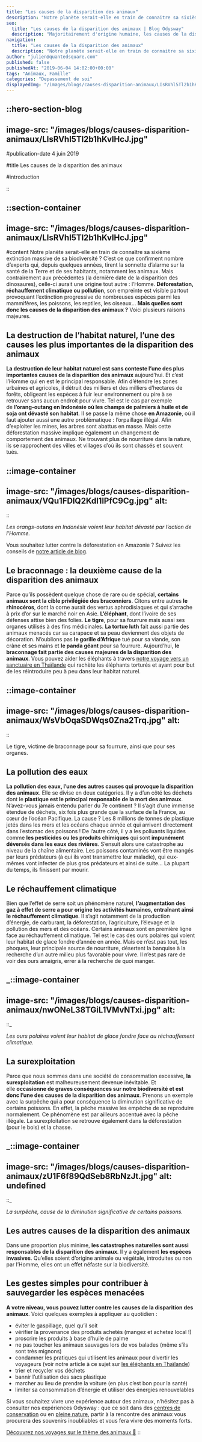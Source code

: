 ```yaml
---
title: "Les causes de la disparition des animaux"
description: "Notre planète serait-elle en train de connaitre sa sixième extinction massive de sa biodiversité ? C'est ce que confirment nombre d'experts qui, depuis quelques années, tirent la sonnette d'alarme sur la sante de la Terre et de ses habitants, notamment les animaux. Mais contrairement aux précédentes (la dernière date ..."
seo:
  title: "Les causes de la disparition des animaux | Blog Odysway"
  description: "Majoritairement d'origine humaine, les causes de la disparition des animaux sont diverses. Découvrons lesquelles et comment y remédier."
navigation:
  title: "Les causes de la disparition des animaux"
  description: "Notre planète serait-elle en train de connaitre sa sixième extinction massive de sa biodiversité ? C'est ce que confirment nombre d'experts qui, depuis quelques années, tirent la sonnette d'alarme sur la sante de la Terre et de ses habitants, notamment les animaux. Mais contrairement aux précédentes (la dernière date ..."
author: "julien@quantedsquare.com"
published: false
publishedAt: "2019-06-04 14:02:00+00:00"
tags: "Animaux, Famille"
categories: "Depassement de soi"
displayedImg: "/images/blogs/causes-disparition-animaux/LIsRVhl5Tl2b1hKvlHcJ.jpg"
---
```


::hero-section-blog
---
image-src: "/images/blogs/causes-disparition-animaux/LIsRVhl5Tl2b1hKvlHcJ.jpg"
---
#publication-date
4 juin 2019

#title
Les causes de la disparition des animaux

#introduction

::

::section-container
---
image-src: "/images/blogs/causes-disparition-animaux/LIsRVhl5Tl2b1hKvlHcJ.jpg"
---
#content
Notre planète serait-elle en train de connaître sa sixième extinction massive de sa biodiversité ? C’est ce que confirment nombre d’experts qui, depuis quelques années, tirent la sonnette d’alarme sur la santé de la Terre et de ses habitants, notamment les animaux. Mais contrairement aux précédentes (la dernière date de la disparition des dinosaures), celle-ci aurait une origine tout autre : l’Homme. **Déforestation, réchauffement climatique ou pollution**, son empreinte est visible partout provoquant l’extinction progressive de nombreuses espèces parmi les mammifères, les poissons, les reptiles, les oiseaux… **Mais quelles sont donc les causes de la disparition des animaux ?** Voici plusieurs raisons majeures.

## La destruction de l’habitat naturel, l’une des causes les plus importantes de la disparition des animaux

**La destruction de leur habitat naturel est sans conteste l’une des plus importantes causes de la disparition des animaux** aujourd’hui. Et c’est l’Homme qui en est le principal responsable. Afin d’étendre les zones urbaines et agricoles, il détruit des milliers et des milliers d’hectares de forêts, obligeant les espèces à fuir leur environnement ou pire à se retrouver sans aucun endroit pour vivre. Tel est le cas par exemple de **l’orang-outang en Indonésie où les champs de palmiers à huile et de soja ont dévasté son habitat**. Il se passe la même chose **en Amazonie**, où il faut ajouter aussi une autre problématique : l’orpaillage illégal. Afin d’exploiter les mines, les arbres sont abattus en masse. Mais cette déforestation massive implique également un changement de comportement des animaux. Ne trouvant plus de nourriture dans la nature, ils se rapprochent des villes et villages d’où ils sont chassés et souvent tués. 

::image-container
---
image-src: "/images/blogs/causes-disparition-animaux/VQu1FDlQ2Kdl1lPfC9Cg.jpg"
alt: 
---
::

_Les orangs-outans en Indonésie voient leur habitat dévasté par l’action de l’Homme._

Vous souhaitez lutter contre la déforestation en Amazonie ? Suivez les conseils de [notre article de blog](https://odysway.com/5-facons-lutter-contre-deforestation-amazonie).

## Le braconnage : la deuxième cause de la disparition des animaux

Parce qu’ils possèdent quelque chose de rare ou de spécial, **certains animaux sont la cible privilégiée des braconniers**. Citons entre autres **le rhinocéros**, dont la corne aurait des vertus aphrodisiaques et qui s’arrache à prix d’or sur le marché noir en Asie. **L’éléphant**, dont l’ivoire de ses défenses attise bien des folies. **Le tigre**, pour sa fourrure mais aussi ses organes utilisés à des fins médicinales. **La tortue luth** fait aussi partie des animaux menacés car sa carapace et sa peau deviennent des objets de décoration. N’oublions pas **le gorille d’Afrique** tué pour sa viande, son crâne et ses mains et **le panda géant** pour sa fourrure. Aujourd’hui, **le braconnage fait partie des causes majeures de la disparition des animaux**. Vous pouvez aider les éléphants à travers [notre voyage vers un sanctuaire en Thaïlande](https://odysway.com/voyages/sanctuaire-éléphants-thailande?utm_source=article&utm_medium=blog&utm_campaign=causes+disparition+animaux+) qui rachète les éléphants torturés et ayant pour but de les réintroduire peu à peu dans leur habitat naturel.

::image-container
---
image-src: "/images/blogs/causes-disparition-animaux/WsVbOqaSDWqs0Zna2Trq.jpg"
alt: 
---
::

Le tigre, victime de braconnage pour sa fourrure, ainsi que pour ses organes.

## La pollution des eaux

**La pollution des eaux, l’une des autres causes qui provoque la disparition des animaux**. Elle se divise en deux catégories. Il y a d’un côté les déchets dont le **plastique est le principal responsable de la mort des animaux**. N’avez-vous jamais entendu parler du 7e continent ? Il s’agit d’une immense étendue de déchets, six fois plus grande que la surface de la France, au cœur de l’océan Pacifique. La cause ? Les 8 millions de tonnes de plastique jetés dans les mers et les océans chaque année et qui arrivent directement dans l’estomac des poissons ! De l’autre côté, il y a les polluants liquides comme **les pesticides ou les produits chimiques** qui sont **impunément déversés dans les eaux des rivières**. S’ensuit alors une catastrophe au niveau de la chaîne alimentaire. Les poissons contaminés vont être mangés par leurs prédateurs (à qui ils vont transmettre leur maladie), qui eux-mêmes vont infecter de plus gros prédateurs et ainsi de suite… La plupart du temps, ils finissent par mourir.

## Le réchauffement climatique

Bien que l’effet de serre soit un phénomène naturel, **l’augmentation des gaz à effet de serre a pour origine les activités humaines, entraînant ainsi le réchauffement climatique**. Il s’agit notamment de la production d’énergie, de carburant, la déforestation, l’agriculture, l’élevage et la pollution des mers et des océans. Certains animaux sont en première ligne face au réchauffement climatique. Tel est le cas des ours polaires qui voient leur habitat de glace fondre d’année en année. Mais ce n’est pas tout, les phoques, leur principale source de nourriture, désertent la banquise à la recherche d’un autre milieu plus favorable pour vivre. Il n’est pas rare de voir des ours amaigris, errer à la recherche de quoi manger.

_::image-container
---
image-src: "/images/blogs/causes-disparition-animaux/nwONeL38TGiL1VMvNTxi.jpg"
alt: 
---
::_

_Les ours polaires voient leur habitat de glace fondre face au réchauffement climatique._

## La surexploitation

Parce que nous sommes dans une société de consommation excessive, **la surexploitation** est malheureusement devenue inévitable. Et elle **occasionne de graves conséquences sur notre biodiversité et est donc l’une des causes de la disparition des animaux**. Prenons un exemple avec la surpêche qui a pour conséquence la diminution significative de certains poissons. En effet, la pêche massive les empêche de se reproduire normalement. Ce phénomène est par ailleurs accentué avec la pêche illégale. La surexploitation se retrouve également dans la déforestation (pour le bois) et la chasse.

_::image-container
---
image-src: "/images/blogs/causes-disparition-animaux/zU1F6f89QdSeb8RbNzJt.jpg"
alt: undefined
---
::_

_La surpêche, cause de la diminution significative de certains poissons._

## Les autres causes de la disparition des animaux

Dans une proportion plus minime, **les catastrophes naturelles sont aussi responsables de la disparition des animaux**. Il y a également **les espèces invasives**. Qu’elles soient d’origine animale ou végétale, introduites ou non par l’Homme, elles ont un effet néfaste sur la biodiversité.

## Les gestes simples pour contribuer à sauvegarder les espèces menacées

**A votre niveau, vous pouvez lutter contre les causes de la disparition des animaux**. Voici quelques exemples à appliquer au quotidien :

*   éviter le gaspillage, quel qu’il soit
*   vérifier la provenance des produits achetés (mangez et achetez local !)
*   proscrire les produits à base d’huile de palme
*   ne pas toucher les animaux sauvages lors de vos balades (même s’ils sont très mignons)
*   condamner les pratiques qui utilisent les animaux pour divertir les voyageurs (voir notre article à ce sujet sur [les éléphants en Thaïlande](https://odysway.com/pourquoi-ne-faut-il-pas-faire-de-lelephant-en-thailande/)) 
*   trier et recycler vos déchets 
*   bannir l’utilisation des sacs plastique
*   marcher au lieu de prendre la voiture (en plus c’est bon pour la santé)
*   limiter sa consommation d’énergie et utiliser des énergies renouvelables

Si vous souhaitez vivre une expérience autour des animaux, n’hésitez pas à consulter nos expériences Odysway : que ce soit dans des [centres de conservation](https://odysway.com/voyages/refuge-animaux-costa-rica?utm_source=article&utm_medium=blog&utm_campaign=causes+disparition+animaux+) ou en [pleine nature](https://odysway.com/voyages/protection-animaux-sri-lanka?utm_source=article&utm_medium=blog&utm_campaign=causes+disparition+animaux+), partir à la rencontre des animaux vous procurera des souvenirs inoubliables et vous fera vivre des moments forts.

[Découvrez nos voyages sur le thème des animaux 🐯](https://odysway.com/thematiques/voyage-animalier)
::
